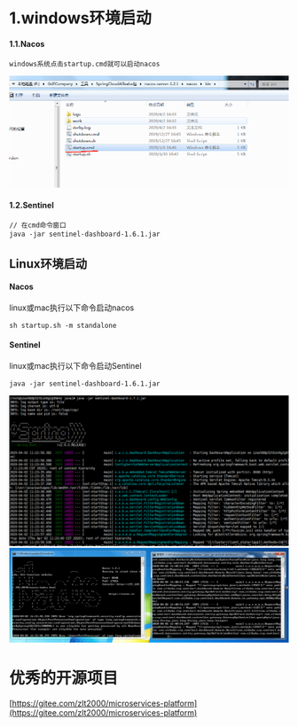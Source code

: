 # 1.windows环境启动

#### 1.1.Nacos

```
windows系统点击startup.cmd就可以启动nacos
```

![img](/static/image/微信截图_20200402164441.png)

#### 1.2.Sentinel

```
// 在cmd命令窗口
java -jar sentinel-dashboard-1.6.1.jar
```

## Linux环境启动

#### Nacos

linux或mac执行以下命令启动nacos

```
sh startup.sh -m standalone
```

#### Sentinel

linux或mac执行以下命令启动Sentinel

```
java -jar sentinel-dashboard-1.6.1.jar
```

![img](/static/image/微信截图_20200402112417.png)  
![img](/static/image/微信截图_20200402164147.png)

# 优秀的开源项目

[https://gitee.com/zlt2000/microservices-platform](https://gitee.com/zlt2000/microservices-platform)

